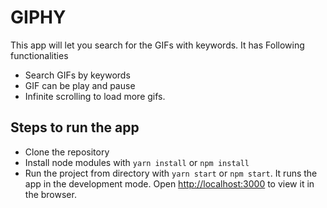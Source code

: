 # GIPHY
This app will let you search for the GIFs with keywords. It has Following functionalities
 - Search GIFs by keywords
 - GIF can be play and pause
 - Infinite scrolling to load more gifs.

## Steps to run the app
 - Clone the repository
 - Install node modules with `yarn install` or `npm install`
 - Run the project from directory with `yarn start` or `npm start`. It runs the app in the development mode. Open [http://localhost:3000](http://localhost:3000) to view it in the browser.